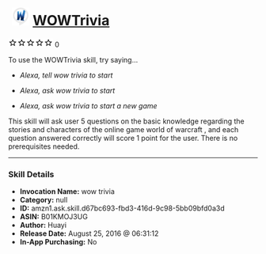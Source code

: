 # &nbsp;<img src="skill_icon" alt="WOWTrivia icon" width="36"> [WOWTrivia](http://alexa.amazon.com/#skills/amzn1.ask.skill.d67bc693-fbd3-416d-9c98-5bb09bfd0a3d)
![0 stars](../../images/ic_star_border_black_18dp_1x.png)![0 stars](../../images/ic_star_border_black_18dp_1x.png)![0 stars](../../images/ic_star_border_black_18dp_1x.png)![0 stars](../../images/ic_star_border_black_18dp_1x.png)![0 stars](../../images/ic_star_border_black_18dp_1x.png) 0

To use the WOWTrivia skill, try saying...

* *Alexa, tell wow trivia to start*

* *Alexa, ask wow trivia to start*

* *Alexa, ask wow trivia to start a new game*

This skill will ask user 5 questions on the basic knowledge regarding the stories and characters of the online game world of warcraft , and each question answered correctly will score 1 point for the user. There is no prerequisites needed.

***

### Skill Details

* **Invocation Name:** wow trivia
* **Category:** null
* **ID:** amzn1.ask.skill.d67bc693-fbd3-416d-9c98-5bb09bfd0a3d
* **ASIN:** B01KMOJ3UG
* **Author:** Huayi
* **Release Date:** August 25, 2016 @ 06:31:12
* **In-App Purchasing:** No
